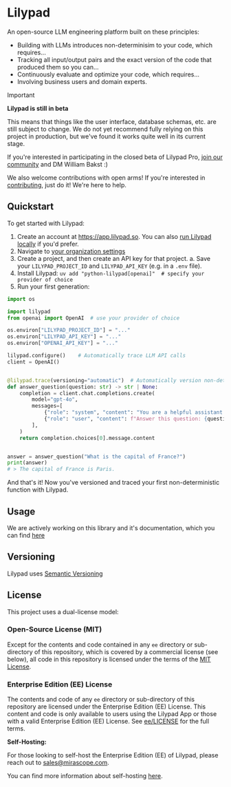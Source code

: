 # Lilypad

An open-source LLM engineering platform built on these principles:

- Building with LLMs introduces non-determinisim to your code, which requires...
- Tracking all input/output pairs and the exact version of the code that produced them so you can...
- Continuously evaluate and optimize your code, which requires...
- Involving business users and domain experts.

> [!IMPORTANT]
> __Lilypad is still in beta__
>
> This means that things like the user interface, database schemas, etc. are still subject to change. We do not yet recommend fully relying on this project in production, but we've found it works quite well in its current stage.
>
> If you're interested in participating in the closed beta of Lilypad Pro, [join our community](https://join.slack.com/t/mirascope-community/shared_invite/zt-2ilqhvmki-FB6LWluInUCkkjYD3oSjNA) and DM William Bakst :)
>
> We also welcome contributions with open arms! If you're interested in [contributing](https://github.com/Mirascope/lilypad/tree/main/CONTRIBUTING.md), just do it! We're here to help.

## Quickstart

To get started with Lilypad:

1. Create an account at <https://app.lilypad.so>. You can also [run Lilypad locally](https://lilypad.so/self-hosting) if you'd prefer.
2. Navigate to [your organization settings](https://app.lilypad.so/settings/org)
3. Create a project, and then create an API key for that project.
    a. Save your `LILYPAD_PROJECT_ID` and `LILYPAD_API_KEY` (e.g. in a `.env` file).
4. Install Lilypad: `uv add "python-lilypad[openai]"  # specify your provider of choice`
5. Run your first generation:

```python
import os

import lilypad
from openai import OpenAI  # use your provider of choice

os.environ["LILYPAD_PROJECT_ID"] = "..."
os.environ["LILYPAD_API_KEY"] = "..."
os.environ["OPENAI_API_KEY"] = "..."

lilypad.configure()    # Automatically trace LLM API calls
client = OpenAI()


@lilypad.trace(versioning="automatic")  # Automatically version non-deterministic functions
def answer_question(question: str) -> str | None:
    completion = client.chat.completions.create(
        model="gpt-4o",
        messages=[
            {"role": "system", "content": "You are a helpful assistant."},
            {"role": "user", "content": f"Answer this question: {question}"},
        ],
    )
    return completion.choices[0].message.content


answer = answer_question("What is the capital of France?")
print(answer)
# > The capital of France is Paris.
```

And that's it! Now you've versioned and traced your first non-deterministic function with Lilypad.

## Usage

We are actively working on this library and it's documentation, which you can find [here](https://lilypad.so/docs)

## Versioning

Lilypad uses [Semantic Versioning](https://semver.org/)

## License

This project uses a dual-license model:

### Open-Source License (MIT)

Except for the contents and code contained in any `ee` directory or sub-directory of this repository, which is covered by a commercial license (see below), all code in this repository is licensed under the terms of the [MIT License](https://github.com/Mirascope/lilypad/tree/main/LICENSE).

### Enterprise Edition (EE) License

The contents and code of any `ee` directory or sub-directory of this repository are licensed under the Enterprise Edition (EE) License. This content and code is only available to users using the Lilypad App or those with a valid Enterprise Edition (EE) License. See [ee/LICENSE](https://github.com/Mirascope/lilypad/tree/main/ee/LICENSE) for the full terms.

__Self-Hosting:__

For those looking to self-host the Enterprise Edition (EE) of Lilypad, please reach out to <sales@mirascope.com>.

You can find more information about self-hosting [here](https://lilypad.so/self-hosting).
